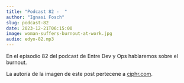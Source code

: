 ```yaml
---
title: "Podcast 82 -  "
author: "Ignasi Fosch"
slug: podcast-82
date: 2023-12-21T06:15:00
image: woman-suffers-burnout-at-work.jpg
audio: edyo-82.mp3
---
```


En el episodio 82 del podcast de Entre Dev y Ops hablaremos sobre el burnout.

La autoría de la imagen de este post pertecene a [ciphr.com](https://ciphr.com).
